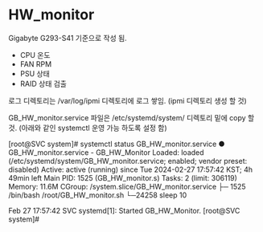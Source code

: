 # HW_monitor
Gigabyte G293-S41 기준으로 작성 됨.
- CPU 온도
- FAN RPM
- PSU 상태
- RAID 상태 검출

로그 디렉토리는 /var/log/ipmi 디렉토리에 로그 쌓임. (ipmi 디렉토리 생성 할 것)

GB_HW_monitor.service 파일은 /etc/systemd/system/ 디렉토리 밑에 copy 할것. 
(아래와 같인 systemctl 운영 가능 하도록 설정 함)

[root@SVC system]# systemctl status GB_HW_monitor.service 
● GB_HW_monitor.service - GB_HW_Monitor
   Loaded: loaded (/etc/systemd/system/GB_HW_monitor.service; enabled; vendor preset: disabled)
   Active: active (running) since Tue 2024-02-27 17:57:42 KST; 4h 49min left
 Main PID: 1525 (GB_HW_monitor.s)
    Tasks: 2 (limit: 306119)
   Memory: 11.6M
   CGroup: /system.slice/GB_HW_monitor.service
           ├─ 1525 /bin/bash /root/GB_HW_monitor.sh
           └─24258 sleep 10

Feb 27 17:57:42 SVC systemd[1]: Started GB_HW_Monitor.
[root@SVC system]# 

